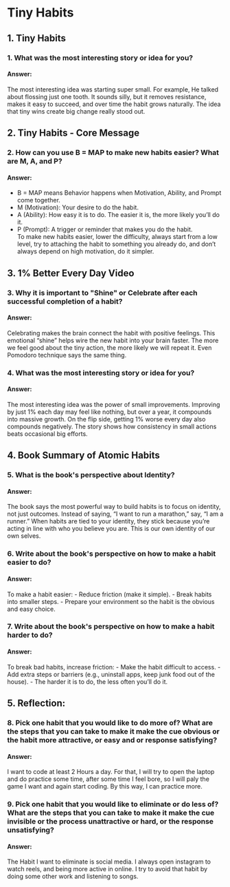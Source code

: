 
# Tiny Habits


## 1. Tiny Habits

### 1. What was the most interesting story or idea for you? 

#### Answer:
The most interesting idea was starting super small. For example, He talked about flossing just one tooth. It sounds silly, but it removes resistance, makes it easy to succeed, and over time the habit grows naturally. The idea that tiny wins create big change really stood out. 


## 2. Tiny Habits - Core Message  

### 2. How can you use B = MAP to make new habits easier? What are M, A, and P?  

#### Answer:  
- B = MAP means Behavior happens when Motivation, Ability, and Prompt come together.
- M (Motivation): Your desire to do the habit.
- A (Ability): How easy it is to do. The easier it is, the more likely you’ll do it.
- P (Prompt): A trigger or reminder that makes you do the habit.  
To make new habits easier, lower the difficulty, always start from a low level, try to attaching the habit to something you already do, and don’t always depend on high motivation, do it simpler.

## 3. 1% Better Every Day Video 

### 3. Why it is important to "Shine" or Celebrate after each successful completion of a habit? 

#### Answer:
Celebrating makes the brain connect the habit with positive feelings. This emotional “shine” helps wire the new habit into your brain faster. The more we feel good about the tiny action, the more likely we will repeat it. Even Pomodoro technique says the same thing.

### 4. What was the most interesting story or idea for you? 

#### Answer:  
The most interesting idea was the power of small improvements. Improving by just 1% each day may feel like nothing, but over a year, it compounds into massive growth. On the flip side, getting 1% worse every day also compounds negatively. The story shows how consistency in small actions beats occasional big efforts.


## 4. Book Summary of Atomic Habits


### 5. What is the book's perspective about Identity?  

#### Answer:  
The book says the most powerful way to build habits is to focus on identity, not just outcomes. Instead of saying, “I want to run a marathon,” say, “I am a runner.” When habits are tied to your identity, they stick because you’re acting in line with who you believe you are. This is our own identity of our own selves.

### 6. Write about the book's perspective on how to make a habit easier to do?  

#### Answer:  
To make a habit easier:
	- Reduce friction (make it simple).
	- Break habits into smaller steps.
	- Prepare your environment so the habit is the obvious and easy choice.  

### 7. Write about the book's perspective on how to make a habit harder to do?  

#### Answer:  
To break bad habits, increase friction:
	- Make the habit difficult to access.
	- Add extra steps or barriers (e.g., uninstall apps, keep junk food out of the house).
	- The harder it is to do, the less often you’ll do it.


## 5. Reflection:

### 8. Pick one habit that you would like to do more of? What are the steps that you can take to make it make the cue obvious or the habit more attractive, or easy and or response satisfying? 

#### Answer:  
I want  to code at least 2 Hours a day. For that, I will try to open the laptop and do practice some time, after some time I feel bore, so I will paly the game I want and again start coding. By this way, I can practice more.


### 9. Pick one habit that you would like to eliminate or do less of? What are the steps that you can take to make it make the cue invisible or the process unattractive or hard, or the response unsatisfying? 

#### Answer:  
The Habit I want to eliminate is social media. I always open instagram to watch reels, and being more active in online. I try to avoid that habit by doing some other work and listening to  songs. 
